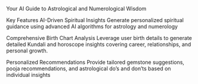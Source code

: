 Your AI Guide to Astrological and Numerological Wisdom




Key Features
AI-Driven Spiritual Insights
Generate personalized spiritual guidance using advanced AI algorithms for astrology and numerology

Comprehensive Birth Chart Analysis
Leverage user birth details to generate detailed Kundali and horoscope insights covering career, relationships, and personal growth.

Personalized Recommendations
Provide tailored gemstone suggestions, pooja recommendations, and astrological do’s and don’ts based on individual insights
